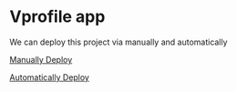 # Vprofile app 

We can deploy this project via manually and automatically 

[Manually Deploy](./DeployProjectManually/)

[Automatically Deploy](./DeployProjectAutomatically/)
